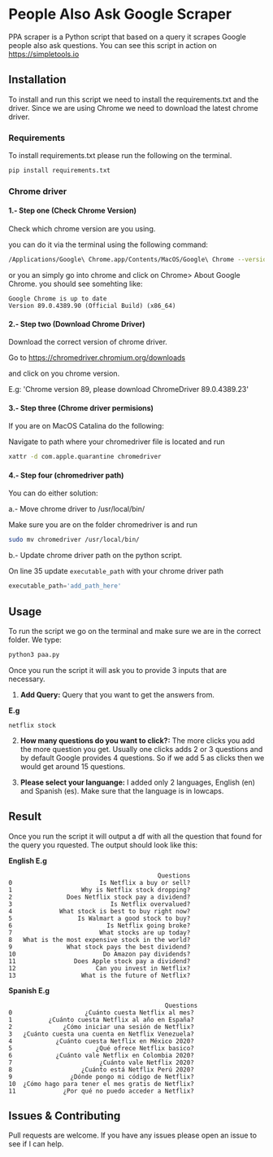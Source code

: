 
# People Also Ask Google Scraper

PPA scraper is a Python script that based on a query it scrapes Google people also ask questions. 
You can see this script in action on https://simpletools.io


## Installation

To install and run this script we need to install the requirements.txt and the driver. Since we are using Chrome we need to download the latest chrome driver.


### Requirements

To install requirements.txt please run the following on the terminal.

```bash
pip install requirements.txt
```

### Chrome driver

#### 1.- Step one (Check Chrome Version)

Check which chrome version are you using.

you can do it via the terminal using the following command:

```bash
/Applications/Google\ Chrome.app/Contents/MacOS/Google\ Chrome --version
```

or you an simply go into chrome and click on Chrome> About Google Chrome. you should see somehting like:

```
Google Chrome is up to date
Version 89.0.4389.90 (Official Build) (x86_64)
```

#### 2.- Step two (Download Chrome Driver)

Download the correct version of chrome driver.

Go to https://chromedriver.chromium.org/downloads

and click on you chrome version.

E.g: 'Chrome version 89, please download ChromeDriver 89.0.4389.23'


#### 3.- Step three (Chrome driver permisions)

If you are on MacOS Catalina do the following:

Navigate to path where your chromedriver file is located and run 

```bash
xattr -d com.apple.quarantine chromedriver

```

#### 4.- Step four (chromedriver path)

You can do either solution:

a.- Move chrome driver to /usr/local/bin/ 

Make sure you are on the folder chromedriver is and run

```bash
sudo mv chromedriver /usr/local/bin/
```

b.- Update chrome driver path on the python script.

On line 35 update `executable_path` with your chrome driver path

```python
executable_path='add_path_here'
```


## Usage
 
To run the script we go on the terminal and make sure we are in the correct folder. We type:


```bash
python3 paa.py
```

Once you run the script it will ask you to provide 3 inputs that are necessary.

1. **Add Query:** Query that you want to get the answers from.

**E.g**

```
netflix stock
```

2. **How many questions do you want to click?:** The more clicks you add the more question you get. Usually one clicks adds 2 or 3 questions and by default Google provides 4 questions. So if we add 5 as clicks then we would get around 15 questions.

3. **Please select your languange:** I added only 2 languages, English (en) and Spanish (es). Make sure that the language is in lowcaps.

## Result

Once you run the script it will output a df with all the question that found for the query you rquested. The output should look like this:

**English E.g** 
```
                                         Questions
0                        Is Netflix a buy or sell?
1                   Why is Netflix stock dropping?
2               Does Netflix stock pay a dividend?
3                           Is Netflix overvalued?
4             What stock is best to buy right now?
5                  Is Walmart a good stock to buy?
6                          Is Netflix going broke?
7                        What stocks are up today?
8   What is the most expensive stock in the world?
9               What stock pays the best dividend?
10                        Do Amazon pay dividends?
11                Does Apple stock pay a dividend?
12                      Can you invest in Netflix?
13                  What is the future of Netflix?
```

**Spanish E.g** 
```
                                           Questions
0                    ¿Cuánto cuesta Netflix al mes?
1          ¿Cuánto cuesta Netflix al año en España?
2              ¿Cómo iniciar una sesión de Netflix?
3   ¿Cuánto cuesta una cuenta en Netflix Venezuela?
4            ¿Cuánto cuesta Netflix en México 2020?
5                       ¿Qué ofrece Netflix basico?
6            ¿Cuánto vale Netflix en Colombia 2020?
7                        ¿Cuánto vale Netflix 2020?
8                   ¿Cuánto está Netflix Perú 2020?
9                ¿Dónde pongo mi código de Netflix?
10  ¿Cómo hago para tener el mes gratis de Netflix?
11             ¿Por qué no puedo acceder a Netflix?
```


## Issues & Contributing
Pull requests are welcome. If you have any issues please open an issue to see if I can help.


